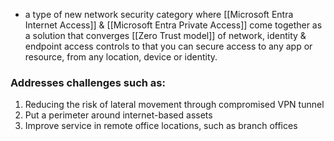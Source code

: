 -  a type of new network security category where [[Microsoft Entra Internet Access]] & [[Microsoft Entra Private Access]] come together as a solution that converges [[Zero Trust model]] of network, identity & endpoint access controls to that you can secure access to any app or resource, from any location, device or identity. 
### Addresses challenges such as:
1. Reducing the risk of lateral movement through compromised VPN tunnel
2. Put a perimeter around internet-based assets
3. Improve service in remote office locations, such as branch offices

